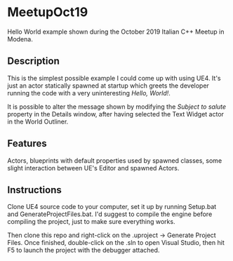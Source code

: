 # MeetupOct19

Hello World example shown during the October 2019 Italian C++ Meetup in Modena.

## Description

This is the simplest possible example I could come up with using UE4. It's just an actor statically spawned at startup which greets the developer running the code with a very uninteresting *Hello, World!*.

It is possible to alter the message shown by modifying the *Subject to salute* property in the Details window, after having selected the Text Widget actor in the World Outliner.

## Features

Actors, blueprints with default properties used by spawned classes, some slight interaction between UE's Editor and spawned Actors.

## Instructions

Clone UE4 source code to your computer, set it up by running Setup.bat and GenerateProjectFiles.bat. I'd suggest to compile the engine before compiling the project, just to make sure everything works.

Then clone this repo and right-click on the .uproject -> Generate Project Files. Once finished, double-click on the .sln to open Visual Studio, then hit F5 to launch the project with the debugger attached.
